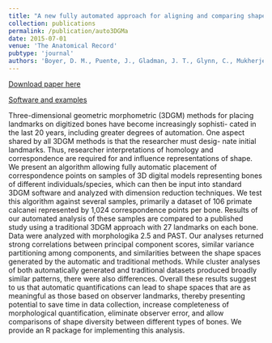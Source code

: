 ```yaml
---
title: "A new fully automated approach for aligning and comparing shapes"
collection: publications
permalink: /publication/auto3DGMa
date: 2015-07-01
venue: 'The Anatomical Record'
pubtype: 'journal'
authors: 'Boyer, D. M., Puente, J., Gladman, J. T., Glynn, C., Mukherjee, S., Yapuncich, G. S., and Daubechies, I.'
---
```


[Download paper here](http://g-lynn.github.io/files/Boyer_et_al-2015a-The_Anatomical_Record.pdf)

[Software and examples](http://www2.stat.duke.edu/~sayan/auto3dgm/index.shtml)

Three-dimensional geometric morphometric (3DGM) methods for
placing landmarks on digitized bones have become increasingly sophisti- cated in the last 20 years, including greater degrees of automation. One aspect shared by all 3DGM methods is that the researcher must desig- nate initial landmarks. Thus, researcher interpretations of homology and correspondence are required for and influence representations of shape. We present an algorithm allowing fully automatic placement of correspondence points on samples of 3D digital models representing bones of different individuals/species, which can then be input into standard 3DGM software and analyzed with dimension reduction techniques. We test this algorithm against several samples, primarily a dataset of 106 primate calcanei represented by 1,024 correspondence points per bone. Results of our automated analysis of these samples are compared to a published study using a traditional 3DGM approach with 27 landmarks on each bone. Data were analyzed with morphologika 2.5 and PAST. Our analyses returned strong correlations between principal component scores, similar variance partitioning among components, and similarities between the shape spaces generated by the automatic and traditional methods. While cluster analyses of both automatically generated and traditional datasets produced broadly similar patterns, there were also differences. Overall these results suggest to us that automatic quantifications can lead to shape spaces that are as meaningful as those based on observer landmarks, thereby presenting potential to save time in data collection, increase completeness of morphological quantification, eliminate observer error, and allow comparisons of shape diversity between different types of bones. We provide an R package for implementing this analysis.
